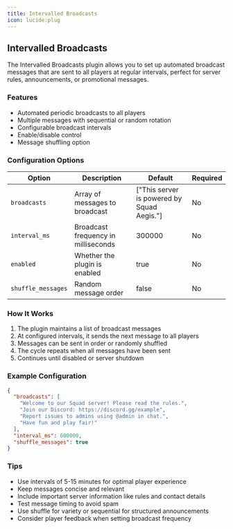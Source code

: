 ```yaml
---
title: Intervalled Broadcasts
icon: lucide:plug
---
```


## Intervalled Broadcasts

The Intervalled Broadcasts plugin allows you to set up automated broadcast messages that are sent to all players at regular intervals, perfect for server rules, announcements, or promotional messages.

### Features

- Automated periodic broadcasts to all players
- Multiple messages with sequential or random rotation
- Configurable broadcast intervals
- Enable/disable control
- Message shuffling option

### Configuration Options

| Option | Description | Default | Required |
|--------|-------------|---------|----------|
| `broadcasts` | Array of messages to broadcast | ["This server is powered by Squad Aegis."] | No |
| `interval_ms` | Broadcast frequency in milliseconds | 300000 | No |
| `enabled` | Whether the plugin is enabled | true | No |
| `shuffle_messages` | Random message order | false | No |

### How It Works

1. The plugin maintains a list of broadcast messages
2. At configured intervals, it sends the next message to all players
3. Messages can be sent in order or randomly shuffled
4. The cycle repeats when all messages have been sent
5. Continues until disabled or server shutdown

### Example Configuration

```json
{
  "broadcasts": [
    "Welcome to our Squad server! Please read the rules.",
    "Join our Discord: https://discord.gg/example",
    "Report issues to admins using @admin in chat.",
    "Have fun and play fair!"
  ],
  "interval_ms": 600000,
  "shuffle_messages": true
}
```

### Tips

- Use intervals of 5-15 minutes for optimal player experience
- Keep messages concise and relevant
- Include important server information like rules and contact details
- Test message timing to avoid spam
- Use shuffle for variety or sequential for structured announcements
- Consider player feedback when setting broadcast frequency
